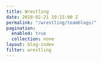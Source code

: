 ```yaml
---
title: Wrestling 
date: 2018-02-21 19:15:00 Z
permalink: "/wrestling/teamblogs/"
pagination:
  enabled: true
  collection: none
layout: blog-index
filter: wrestling
---
```


